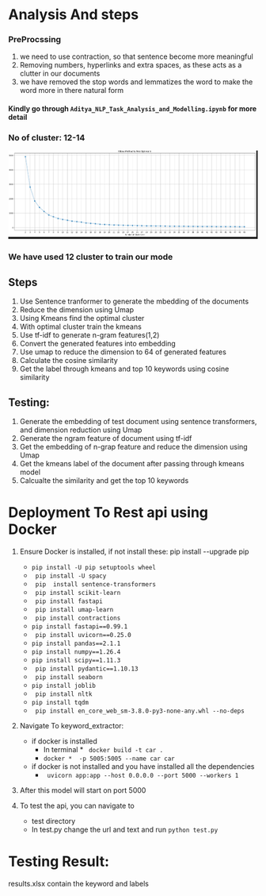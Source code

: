 # Analysis And steps
### PreProcssing
1. we need to use contraction, so that sentence become more meaningful
2. Removing numbers, hyperlinks and extra spaces, as these acts as a clutter in our documents
3. we have removed the stop words and lemmatizes the word to make the word more in there natural form

#### Kindly go through `Aditya_NLP_Task_Analysis_and_Modelling.ipynb` for more detail

### No of cluster: 12-14
![screenshot](image/elbow.png)

### We have used 12 cluster to train our mode

## Steps
1. Use Sentence tranformer to generate the mbedding of the documents
2. Reduce the dimension using Umap
3. Using Kmeans find the optimal cluster
4. With optimal cluster train the kmeans
5. Use tf-idf to generate n-gram features(1,2)
6. Convert the generated features into embedding
7. Use umap to reduce the dimension to 64 of generated features
8. Calculate the cosine similarity
9. Get the label through kmeans and top 10 keywords using cosine similarity

## Testing:
1. Generate the embedding of test document using sentence transformers, and dimension reduction using Umap
2. Generate the ngram feature of document using tf-idf
3. Get the embedding of n-grap feature and reduce the dimension using Umap
4. Get the kmeans label of the document after passing through kmeans model
5. Calcualte the similarity and get the top 10 keywords


# Deployment To Rest api using Docker

1. Ensure Docker is installed, if not install these:
pip install --upgrade pip
    * `pip install -U pip setuptools wheel`
    * ` pip install -U spacy`
    * ` pip  install sentence-transformers`
    * ` pip install scikit-learn`
    * ` pip install fastapi`
    * ` pip install umap-learn`
    * ` pip install contractions`
    * ` pip install fastapi==0.99.1  `     
    * ` pip install uvicorn==0.25.0`        
    * ` pip install pandas==2.1.1       `
    * ` pip install numpy==1.26.4       `   
    * ` pip install scipy==1.11.3 `
    * ` pip install pydantic==1.10.13`
    * ` pip install seaborn`
    * ` pip install joblib `
    * ` pip install nltk`
    * ` pip install tqdm ` 
    * ` pip install en_core_web_sm-3.8.0-py3-none-any.whl --no-deps`


2. Navigate To keyword_extractor:

    * if docker is installed
        * In terminal * ` docker build -t car .`
        * `docker *  -p 5005:5005 --name car car`
    * if docker is not installed and you have installed all the dependencies
        * ` uvicorn app:app --host 0.0.0.0 --port 5000 --workers 1`
3. After this model will start on port 5000



4. To test the api, you can navigate to

    * test directory
    * In test.py change the url and text and run `python test.py`

# Testing Result:
results.xlsx contain the keyword and labels




 